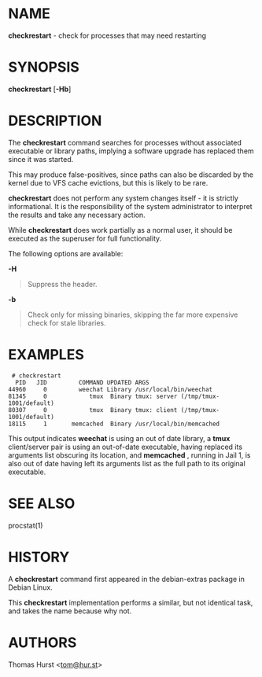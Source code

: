 # NAME

**checkrestart** - check for processes that may need restarting

# SYNOPSIS

**checkrestart** \[**-Hb**]

# DESCRIPTION

The **checkrestart** command searches for processes without associated executable or library paths, implying a software upgrade has replaced them since it was started.

This may produce false-positives, since paths can also be discarded by the kernel due to VFS cache evictions, but this is likely to be rare.

**checkrestart** does not perform any system changes itself - it is strictly informational.  It is the responsibility of the system administrator to interpret the results and take any necessary action.

While **checkrestart** does work partially as a normal user, it should be executed as the superuser for full functionality.

The following options are available:

**-H**

> Suppress the header.

**-b**

> Check only for missing binaries, skipping the far more expensive check for stale
> libraries.

# EXAMPLES

	 # checkrestart
	  PID   JID         COMMAND UPDATED ARGS
	44960     0         weechat Library /usr/local/bin/weechat
	81345     0            tmux  Binary tmux: server (/tmp/tmux-1001/default)
	80307     0            tmux  Binary tmux: client (/tmp/tmux-1001/default)
	18115     1       memcached  Binary /usr/local/bin/memcached

This output indicates **weechat** is using an out of date library, a **tmux** client/server pair is using an out-of-date executable, having replaced its arguments list obscuring its location, and **memcached** , running in Jail 1, is also out of date having left its arguments list as the full path to its original executable.

# SEE ALSO

procstat(1)

# HISTORY

A **checkrestart** command first appeared in the debian-extras package in Debian Linux.

This **checkrestart** implementation performs a similar, but not identical task, and takes the name because why not.

# AUTHORS

Thomas Hurst &lt;tom@hur.st&gt;
